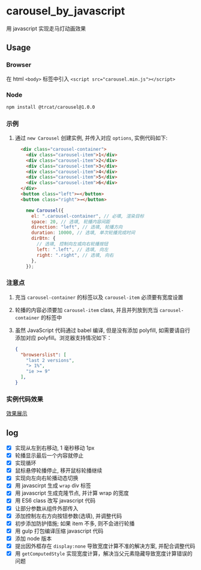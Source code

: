 # carousel_by_javascript
用 javascript 实现走马灯动画效果

## Usage

### Browser

在 html `<body>` 标签中引入 `<script src="carousel.min.js"></script>`

### Node

```bash
npm install @trcat/carousel@1.0.0
```

### 示例

1. 通过 `new Carousel` 创建实例, 并传入对应 `options`, 实例代码如下:

   ```html
     <div class="carousel-container">
       <div class="carousel-item">1</div>
       <div class="carousel-item">2</div>
       <div class="carousel-item">3</div>
       <div class="carousel-item">4</div>
       <div class="carousel-item">5</div>
       <div class="carousel-item">6</div>
     </div>
     <button class="left">←</button>
     <button class="right">→</button>
   ```

   

   ```javascript
       new Carousel({
         el: ".carousel-container", // 必填, 渲染目标
         space: 20, // 选填, 轮播内容间距
         direction: "left", // 选填, 轮播方向
         duration: 10000, // 选填, 单次轮播完成时间
         dirBtn: {
           // 选填, 控制向左或向右轮播按钮
           left: ".left", // 选填, 向左
           right: ".right", // 选填, 向右
         },
       });
   ```

### 注意点

1. 充当 `carousel-container` 的标签以及 `carousel-item` 必须要有宽度设置

2. 轮播的内容必须要加 `carousel-item` class, 并且并列放到充当 `carousel-container` 的标签中

3. 虽然 JavaScript 代码通过 babel 编译, 但是没有添加 polyfill, 如需要请自行添加对应 polyfill。浏览器支持情况如下：

   ```json
   {
     "browserslist": [
       "last 2 versions",
       "> 1%",
       "ie >= 9"
     ],
   }
   ```

   


### 实例代码效果

[效果展示](https://trcat.github.io/carousel_by_javascript/)



## log
- [x] 实现从左到右移动, 1 毫秒移动 1px
- [x] 轮播显示最后一个内容就停止
- [x] 实现循环
- [x] 鼠标悬停轮播停止, 移开鼠标轮播继续
- [x] 实现向左向右轮播动态切换
- [x] 用 javascirpt 生成 `wrap` div 标签
- [X] 用 javascript 生成克隆节点, 并计算 wrap 的宽度
- [X] 用 ES6 class 改写 javascript 代码
- [X] 让部分参数从组件外部传入
- [X] 添加控制左右方向按钮参数(选填), 并调整代码
- [x] 初步添加防护措施; 如果 item 不多, 则不会进行轮播
- [X] 用 gulp 打包编译压缩 javascript 代码
- [X] 添加 node 版本
- [x] 提出因外框存在 `display:none` 导致宽度计算不准的解决方案, 并配合调整代码
- [x] 用 `getComputedStyle` 实现宽度计算，解决当父元素隐藏导致宽度计算错误的问题